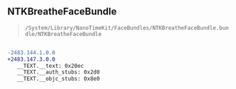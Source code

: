 ## NTKBreatheFaceBundle

> `/System/Library/NanoTimeKit/FaceBundles/NTKBreatheFaceBundle.bundle/NTKBreatheFaceBundle`

```diff

-2483.144.1.0.0
+2483.147.3.0.0
   __TEXT.__text: 0x20ec
   __TEXT.__auth_stubs: 0x2d0
   __TEXT.__objc_stubs: 0x8e0

```
